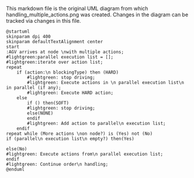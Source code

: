 This markdown file is the original UML diagram from which handling_multiple_actions.png was created. Changes in the diagram can be tracked via changes in this file.

```
@startuml
skinparam dpi 400
skinparam defaultTextAlignment center
start
:AGV arrives at node \nwith multiple actions;
#lightgreen:parallel execution list = [];
#lightgreen:iterate over action list;
repeat
    if (action:\n blockingType) then (HARD)
        #lightgreen: stop driving;
        #lightgreen: Execute actions in \n parallel execution list\n in parallel (if any);
        #lightgreen: Execute HARD action;
    else
        if () then(SOFT)
        #lightgreen: stop driving;
        else(NONE)
        endif
        #lightgreen: Add action to parallel\n execution list;
    endif
repeat while (More actions \non node?) is (Yes) not (No)
if (parallel\n execution list\n empty?) then(Yes)

else(No)
#lightgreen: Execute actions from\n parallel execution list;
endif
#lightgreen: Continue order\n handling;
@enduml
```